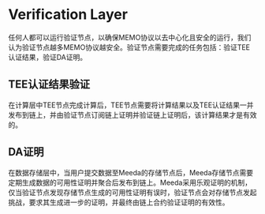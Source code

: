 # Verification Layer

任何人都可以运行验证节点，以确保MEMO协议以去中心化且安全的运行，我们认为验证节点越多MEMO协议越安全。验证节点需要完成的任务包括：验证TEE认证结果，验证DA证明。

## TEE认证结果验证

在计算层中TEE节点完成计算后，TEE节点需要将计算结果以及TEE认证结果一并发布到链上，并由验证节点订阅链上证明并验证链上证明后，该计算结果才是有效的。

## DA证明

在数据存储层中，当用户提交数据至Meeda的存储节点后，Meeda存储节点需要定期生成数据的可用性证明并聚合后发布到链上。Meeda采用乐观证明的机制，仅当验证节点发现存储节点生成的可用性证明有误时，验证节点会对存储节点发起挑战，要求其生成进一步的证明，并最终由链上合约验证证明的有效性。
